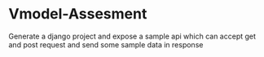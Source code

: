 # Vmodel-Assesment
 Generate a django project and expose a sample api which can accept get and post request and send some sample data in response
